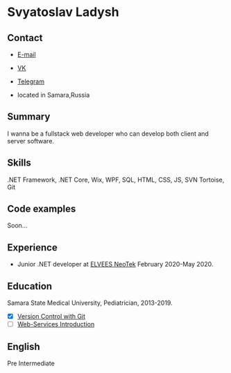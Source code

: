 # Svyatoslav Ladysh

## Contact

- [E-mail](ladyshsvyat@yandex.ru)

- [VK](https://vk.com/ladysh)

- [Telegram](https://t.me/supersvyat)
- located in Samara,Russia

## Summary

I wanna be a fullstack web developer who can develop both client and server software. 

## Skills

.NET Framework, .NET Core, Wix, WPF, SQL, HTML, CSS, JS, SVN Tortoise, Git

## Code examples

Soon...

## Experience

- Junior .NET developer at [ELVEES NeoTek](http://elvees-nt.com/) February 2020-May 2020.

## Education

Samara State Medical University, Pediatrician, 2013-2019.

- [x] [Version Control with Git](https://learn.epam.com/detailsPage?id=601f195a-d408-4439-a16d-0630ed2a412e)
- [ ] [Web-Services Introduction](https://learn.epam.com/detailsPage?id=d0bbd4f6-7e31-4211-8793-92a95286c4a9)

## English

Pre Intermediate


